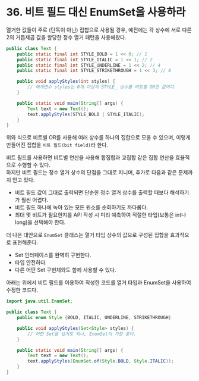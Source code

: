 # 36. 비트 필드 대신 EnumSet을 사용하라

열거한 값들이 주로 (단독이 아닌) 집합으로 사용될 경우, 예전에는 각 상수에 서로 다른 2의 거듭제곱 값을 할당한 정수 열거 패턴을 사용해왔다.

```java
public class Text {
    public static final int STYLE_BOLD = 1 << 0; // 1
    public static final int STYLE_ITALIC = 1 << 1; // 2
    public static final int STYLE_UNDERLINE = 1 << 2; // 4
    public static final int STYLE_STRIKETHROUGH = 1 << 3; // 8

    public void applyStyles(int styles) {
        // 매개변수 styles는 0개 이상의 STYLE_ 상수를 비트별 OR한 값이다.
    }

    public static void main(String[] args) {
        Text text = new Text();
        text.applyStyles(STYLE_BOLD | STYLE_ITALIC);
    }
}
```

위와 식으로 비트별 OR를 사용해 여러 상수를 하나의 집합으로 모을 수 있으며, 이렇게 만들어진 집합을 `비트 필드(bit field)`라 한다.

비트 필드를 사용하면 비트별 연산을 사용해 합집합과 교집합 같은 집합 연산을 효율적으로 수행할 수 있다.  
하지만 비트 필드는 정수 열거 상수의 단점을 그대로 지니며, 추가로 다음과 같은 문제까지 안고 있다.

- 비트 필드 값이 그대로 출력되면 단순한 정수 열거 상수를 출력할 때보다 해석하기가 훨씬 어렵다.
- 비트 필드 하나에 녹아 있는 모든 원소를 순회하기도 까다롭다.
- 최대 몇 비트가 필요한지를 API 작성 시 미리 예측하여 적절한 타입(보통은 int나 long)을 선택해야 한다.

더 나은 대안으로 `EnumSet` 클래스는 열거 타입 상수의 값으로 구성된 집합을 효과적으로 표현해준다.

- Set 인터페이스를 완벽히 구현한다.
- 타입 안전하다.
- 다른 어떤 Set 구현체와도 함께 사용할 수 있다.

아래는 위에서 비트 필드를 이용하여 작성한 코드를 열거 타입과 EnumSet을 사용하여 수정한 코드다.

```java
import java.util.EnumSet;

public class Text {
    public enum Style {BOLD, ITALIC, UNDERLINE, STRIKETHROUGH}

    public void applyStyles(Set<Style> styles) {
        // 어떤 Set을 넘겨도 되나, EnumSet이 가장 좋다.
    }

    public static void main(String[] args) {
        Text text = new Text();
        text.applyStyles(EnumSet.of(Style.BOLD, Style.ITALIC));
    }
}
```